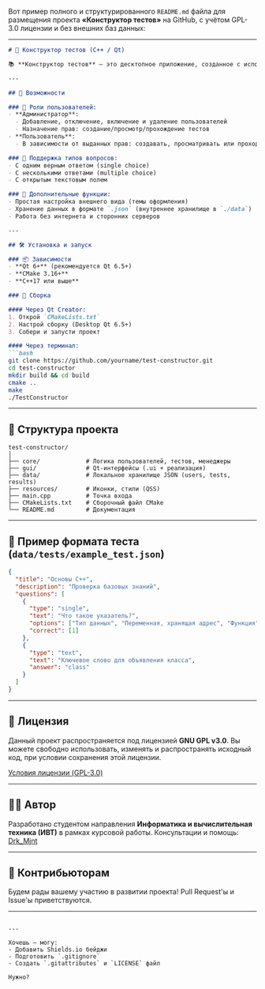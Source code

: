 Вот пример полного и структурированного `README.md` файла для размещения проекта **«Конструктор тестов»** на GitHub, с учётом GPL-3.0 лицензии и без внешних баз данных:

---

````markdown
# 🧪 Конструктор тестов (C++ / Qt)

📚 **Конструктор тестов** — это десктопное приложение, созданное с использованием **C++ и Qt Creator**, предназначенное для создания, редактирования и прохождения тестов в офлайн-режиме, **без использования внешней базы данных**.

---

## 🚀 Возможности

### 👤 Роли пользователей:
- **Администратор**:
  - Добавление, отключение, включение и удаление пользователей
  - Назначение прав: создание/просмотр/прохождение тестов
- **Пользователь**:
  - В зависимости от выданных прав: создавать, просматривать или проходить тесты

### 🧩 Поддержка типов вопросов:
- С одним верным ответом (single choice)
- С несколькими ответами (multiple choice)
- С открытым текстовым полем

### 🎨 Дополнительные функции:
- Простая настройка внешнего вида (темы оформления)
- Хранение данных в формате `.json` (внутреннее хранилище в `./data`)
- Работа без интернета и сторонних серверов

---

## 🛠️ Установка и запуск

### 📦 Зависимости
- **Qt 6+** (рекомендуется Qt 6.5+)
- **CMake 3.16+**
- **C++17 или выше**

### 🔧 Сборка

#### Через Qt Creator:
1. Открой `CMakeLists.txt`
2. Настрой сборку (Desktop Qt 6.5+)
3. Собери и запусти проект

#### Через терминал:
```bash
git clone https://github.com/yourname/test-constructor.git
cd test-constructor
mkdir build && cd build
cmake ..
make
./TestConstructor
````

---

## 📁 Структура проекта

```
test-constructor/
│
├── core/             # Логика пользователей, тестов, менеджеры
├── gui/              # Qt-интерфейсы (.ui + реализация)
├── data/             # Локальное хранилище JSON (users, tests, results)
├── resources/        # Иконки, стили (QSS)
├── main.cpp          # Точка входа
├── CMakeLists.txt    # Сборочный файл CMake
└── README.md         # Документация
```

---

## 📄 Пример формата теста (`data/tests/example_test.json`)

```json
{
  "title": "Основы C++",
  "description": "Проверка базовых знаний",
  "questions": [
    {
      "type": "single",
      "text": "Что такое указатель?",
      "options": ["Тип данных", "Переменная, хранящая адрес", "Функция", "Цикл"],
      "correct": [1]
    },
    {
      "type": "text",
      "text": "Ключевое слово для объявления класса",
      "answer": "class"
    }
  ]
}
```

---

## 📜 Лицензия

Данный проект распространяется под лицензией **GNU GPL v3.0**.
Вы можете свободно использовать, изменять и распространять исходный код, при условии сохранения этой лицензии.

[Условия лицензии (GPL-3.0)](https://www.gnu.org/licenses/gpl-3.0.html)

---

## 👨‍💻 Автор

Разработано студентом направления **Информатика и вычислительная техника (ИВТ)** в рамках курсовой работы.
Консультации и помощь: [Drk_Mjnt](#)

---

## 🤝 Контрибьюторам

Будем рады вашему участию в развитии проекта! Pull Request'ы и Issue'ы приветствуются.

---

```

---

Хочешь — могу:
- Добавить Shields.io бейджи
- Подготовить `.gitignore`
- Создать `.gitattributes` и `LICENSE` файл

Нужно?
```
